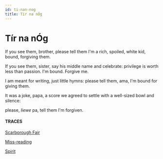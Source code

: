 ```yaml
---
id: ti-nan-nog
title: Tír na nÓg
---
```


# Tír na nÓg

If you see them, brother,
please tell them
I'm a rich, spoiled, white kid,
bound,
forgiving them.

If you see them, sister,
say his middle name
and celebrate:
privilege is worth less than passion.
I'm bound. Forgive me.

I am meant for writing,
just little hymns:
please tell them,
ama,
I'm bound for giving them.

It was a joke, papa,
a score we agreed to settle
with a well-sized bowl and silence:

please, _liewe_ pa,
tell them I'm forgiven.


#### TRACES

[Scarborough Fair](https://www.youtube.com/watch?v=wiZJP_XLmrQ "Celtic Women")

[Miss-reading](https://www.youtube.com/watch?v=iOdsAE8Mq7I&t=1207 "Natalie Merchant")

[Spirit](https://www.youtube.com/watch?v=g48_fqX7KJc "Johnny Clegg & friends")